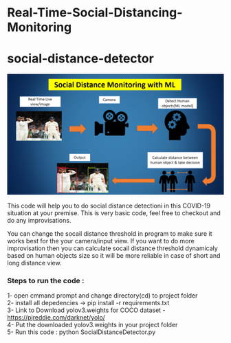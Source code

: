 # Real-Time-Social-Distancing-Monitoring
# social-distance-detector

![Social_distance](https://github.com/datamagic2020/social-distance-detector/blob/master/social%20distance%20design.png)

This code will help you to do social distance detectioni in this COVID-19 situation at your premise. This is very basic code, feel free to checkout and do any improvisations.

You can change the socail distance threshold in program to make sure it works best for the your camera/input view. 
If you want to do more improvisation then you can calculate socail distance threshold dynamicaly based on human objects size so it will be more reliable in case of short and long distance view.

### Steps to run the code :
  1- open cmmand prompt and change directory(cd) to project folder  </br>
  2- install all depedencies -> pip install -r requirements.txt  	</br>
  3- Link to Download yolov3.weights for COCO dataset - https://pjreddie.com/darknet/yolo/  	</br>
  4- Put the downloaded yolov3.weights in your project folder  	</br>
  5- Run this code  : python SocialDistanceDetector.py	
  
